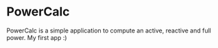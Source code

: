 # PowerCalc
PowerCalc is a simple application to compute an active, reactive and full power. My first app :)
